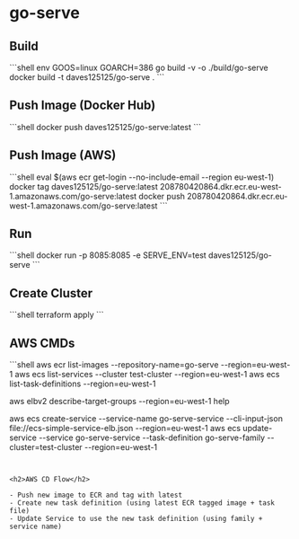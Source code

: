 # go-serve


<h2>Build</h2>
```shell
env GOOS=linux GOARCH=386 go build -v -o ./build/go-serve 
docker build -t daves125125/go-serve .
```


<h2>Push Image (Docker Hub)</h2>
```shell
docker push daves125125/go-serve:latest
```


<h2>Push Image (AWS)</h2>
```shell
eval $(aws ecr get-login --no-include-email --region eu-west-1)
docker tag daves125125/go-serve:latest 208780420864.dkr.ecr.eu-west-1.amazonaws.com/go-serve:latest
docker push 208780420864.dkr.ecr.eu-west-1.amazonaws.com/go-serve:latest
```


<h2>Run</h2>
```shell
docker run -p 8085:8085 -e SERVE_ENV=test daves125125/go-serve
```


<h2>Create Cluster</h2>
```shell
terraform apply 
```


<h2>AWS CMDs</h2>
```shell
aws ecr list-images --repository-name=go-serve --region=eu-west-1
aws ecs list-services --cluster test-cluster --region=eu-west-1 
aws ecs list-task-definitions --region=eu-west-1

aws elbv2 describe-target-groups --region=eu-west-1 help

aws ecs create-service --service-name go-serve-service --cli-input-json file://ecs-simple-service-elb.json --region=eu-west-1
aws ecs update-service --service go-serve-service --task-definition go-serve-family --cluster=test-cluster --region=eu-west-1

```


<h2>AWS CD Flow</h2>

- Push new image to ECR and tag with latest
- Create new task definition (using latest ECR tagged image + task file)
- Update Service to use the new task definition (using family + service name)


